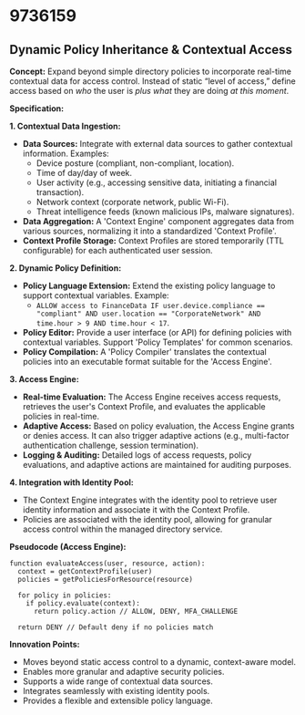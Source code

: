 # 9736159

## Dynamic Policy Inheritance & Contextual Access

**Concept:** Expand beyond simple directory policies to incorporate real-time contextual data for access control. Instead of static “level of access,” define access based on *who* the user is *plus* *what* they are doing *at this moment*.

**Specification:**

**1. Contextual Data Ingestion:**

*   **Data Sources:** Integrate with external data sources to gather contextual information. Examples:
    *   Device posture (compliant, non-compliant, location).
    *   Time of day/day of week.
    *   User activity (e.g., accessing sensitive data, initiating a financial transaction).
    *   Network context (corporate network, public Wi-Fi).
    *   Threat intelligence feeds (known malicious IPs, malware signatures).
*   **Data Aggregation:**  A 'Context Engine' component aggregates data from various sources, normalizing it into a standardized 'Context Profile'.
*   **Context Profile Storage:**  Context Profiles are stored temporarily (TTL configurable) for each authenticated user session.

**2. Dynamic Policy Definition:**

*   **Policy Language Extension:**  Extend the existing policy language to support contextual variables.  Example:
    *   `ALLOW access to FinanceData IF user.device.compliance == "compliant" AND user.location == "CorporateNetwork" AND time.hour > 9 AND time.hour < 17`.
*   **Policy Editor:** Provide a user interface (or API) for defining policies with contextual variables.  Support 'Policy Templates' for common scenarios.
*   **Policy Compilation:** A 'Policy Compiler' translates the contextual policies into an executable format suitable for the 'Access Engine'.

**3. Access Engine:**

*   **Real-time Evaluation:** The Access Engine receives access requests, retrieves the user's Context Profile, and evaluates the applicable policies in real-time.
*   **Adaptive Access:** Based on policy evaluation, the Access Engine grants or denies access.  It can also trigger adaptive actions (e.g., multi-factor authentication challenge, session termination).
*   **Logging & Auditing:**  Detailed logs of access requests, policy evaluations, and adaptive actions are maintained for auditing purposes.

**4. Integration with Identity Pool:**

*   The Context Engine integrates with the identity pool to retrieve user identity information and associate it with the Context Profile.
*   Policies are associated with the identity pool, allowing for granular access control within the managed directory service.

**Pseudocode (Access Engine):**

```
function evaluateAccess(user, resource, action):
  context = getContextProfile(user)
  policies = getPoliciesForResource(resource)

  for policy in policies:
    if policy.evaluate(context):
      return policy.action // ALLOW, DENY, MFA_CHALLENGE

  return DENY // Default deny if no policies match
```

**Innovation Points:**

*   Moves beyond static access control to a dynamic, context-aware model.
*   Enables more granular and adaptive security policies.
*   Supports a wide range of contextual data sources.
*   Integrates seamlessly with existing identity pools.
*   Provides a flexible and extensible policy language.